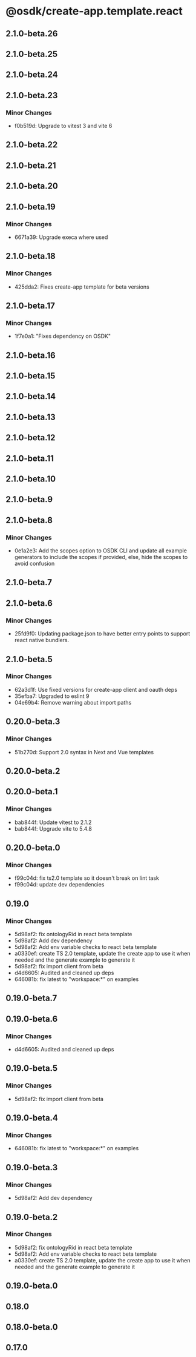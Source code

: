 # @osdk/create-app.template.react

## 2.1.0-beta.26

## 2.1.0-beta.25

## 2.1.0-beta.24

## 2.1.0-beta.23

### Minor Changes

- f0b519d: Upgrade to vitest 3 and vite 6

## 2.1.0-beta.22

## 2.1.0-beta.21

## 2.1.0-beta.20

## 2.1.0-beta.19

### Minor Changes

- 6671a39: Upgrade execa where used

## 2.1.0-beta.18

### Minor Changes

- 425dda2: Fixes create-app template for beta versions

## 2.1.0-beta.17

### Minor Changes

- 1f7e0a1: "Fixes dependency on OSDK"

## 2.1.0-beta.16

## 2.1.0-beta.15

## 2.1.0-beta.14

## 2.1.0-beta.13

## 2.1.0-beta.12

## 2.1.0-beta.11

## 2.1.0-beta.10

## 2.1.0-beta.9

## 2.1.0-beta.8

### Minor Changes

- 0e1a2e3: Add the scopes option to OSDK CLI and update all example generators to include the scopes if provided, else, hide the scopes to avoid confusion

## 2.1.0-beta.7

## 2.1.0-beta.6

### Minor Changes

- 25fd9f0: Updating package.json to have better entry points to support react native bundlers.

## 2.1.0-beta.5

### Minor Changes

- 62a3d1f: Use fixed versions for create-app client and oauth deps
- 35efba7: Upgraded to eslint 9
- 04e69b4: Remove warning about import paths

## 0.20.0-beta.3

### Minor Changes

- 51b270d: Support 2.0 syntax in Next and Vue templates

## 0.20.0-beta.2

## 0.20.0-beta.1

### Minor Changes

- bab844f: Update vitest to 2.1.2
- bab844f: Upgrade vite to 5.4.8

## 0.20.0-beta.0

### Minor Changes

- f99c04d: fix ts2.0 template so it doesn't break on lint task
- f99c04d: update dev dependencies

## 0.19.0

### Minor Changes

- 5d98af2: fix ontologyRid in react beta template
- 5d98af2: Add dev dependency
- 5d98af2: Add env variable checks to react beta template
- a0330ef: create TS 2.0 template, update the create app to use it when needed and the generate example to generate it
- 5d98af2: fix import client from beta
- d4d6605: Audited and cleaned up deps
- 646081b: fix latest to "workspace:\*" on examples

## 0.19.0-beta.7

## 0.19.0-beta.6

### Minor Changes

- d4d6605: Audited and cleaned up deps

## 0.19.0-beta.5

### Minor Changes

- 5d98af2: fix import client from beta

## 0.19.0-beta.4

### Minor Changes

- 646081b: fix latest to "workspace:\*" on examples

## 0.19.0-beta.3

### Minor Changes

- 5d98af2: Add dev dependency

## 0.19.0-beta.2

### Minor Changes

- 5d98af2: fix ontologyRid in react beta template
- 5d98af2: Add env variable checks to react beta template
- a0330ef: create TS 2.0 template, update the create app to use it when needed and the generate example to generate it

## 0.19.0-beta.0

## 0.18.0

## 0.18.0-beta.0

## 0.17.0
